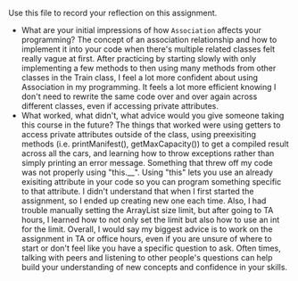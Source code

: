 Use this file to record your reflection on this assignment.

- What are your initial impressions of how `Association` affects your programming?
    The concept of an association relationship and how to implement it into your code when there's multiple related classes felt really vague at first. After practicing by starting slowly with only implementing a few methods to then using many methods from other classes in the Train class, I feel a lot more confident about using Association in my programming. It feels a lot more efficient knowing I don't need to rewrite the same code over and over again across different classes, even if accessing private attributes.
- What worked, what didn't, what advice would you give someone taking this course in the future?
    The things that worked were using getters to access private attributes outside of the class, using preexisiting methods (i.e. printManifest(), getMaxCapacity()) to get a compiled result across all the cars, and learning how to throw exceptions rather than simply printing an error message. Something that threw off my code was not properly using "this.__". Using "this" lets you use an already exisiting attribute in your code so you can program something specific to that attribute. I didn't understand that when I first started the assignment, so I ended up creating new one each time. Also, I had trouble manually setting the ArrayList size limit, but after going to TA hours, I learned how to not only set the limit but also how to use an int for the limit. Overall, I would say my biggest advice is to work on the assignment in TA or office hours, even if you are unsure of where to start or don't feel like you have a specific question to ask. Often times, talking with peers and listening to other people's questions can help build your understanding of new concepts and confidence in your skills. 
